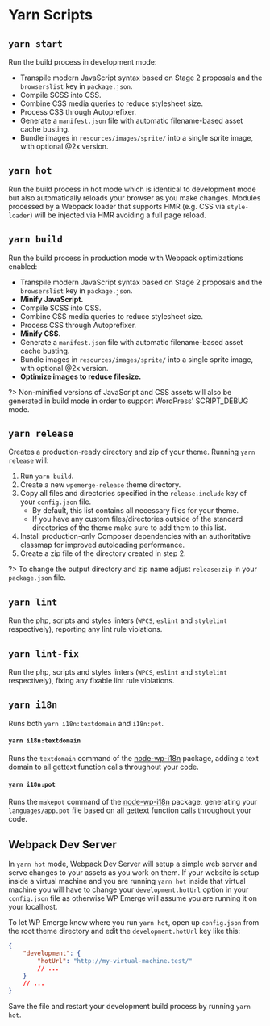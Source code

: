 # Yarn Scripts

## `yarn start`

Run the build process in development mode:
- Transpile modern JavaScript syntax based on Stage 2 proposals and the `browserslist` key in `package.json`.
- Compile SCSS into CSS.
- Combine CSS media queries to reduce stylesheet size.
- Process CSS through Autoprefixer.
- Generate a `manifest.json` file with automatic filename-based asset cache busting.
- Bundle images in `resources/images/sprite/` into a single sprite image, with optional @2x version.

## `yarn hot`

Run the build process in hot mode which is identical to development mode but also automatically reloads your browser as you make changes. Modules processed by a Webpack loader that supports HMR (e.g. CSS via `style-loader`) will be injected via HMR avoiding a full page reload.

## `yarn build`

Run the build process in production mode with Webpack optimizations enabled:
- Transpile modern JavaScript syntax based on Stage 2 proposals and the `browserslist` key in `package.json`.
- **Minify JavaScript.**
- Compile SCSS into CSS.
- Combine CSS media queries to reduce stylesheet size.
- Process CSS through Autoprefixer.
- **Minify CSS.**
- Generate a `manifest.json` file with automatic filename-based asset cache busting.
- Bundle images in `resources/images/sprite/` into a single sprite image, with optional @2x version.
- **Optimize images to reduce filesize.**

?> Non-minified versions of JavaScript and CSS assets will also be generated in build mode in order to support WordPress' SCRIPT_DEBUG mode.

## `yarn release`

Creates a production-ready directory and zip of your theme. Running `yarn release` will:
1. Run `yarn build`.
2. Create a new `wpemerge-release` theme directory.
3. Copy all files and directories specified in the `release.include` key of your `config.json` file.
   - By default, this list contains all necessary files for your theme.
   - If you have any custom files/directories outside of the standard directories of the theme make sure to add them to this list.
4. Install production-only Composer dependencies with an authoritative classmap for improved autoloading performance.
5. Create a zip file of the directory created in step 2.

?> To change the output directory and zip name adjust `release:zip` in your `package.json` file.

## `yarn lint`

Run the php, scripts and styles linters (`WPCS`, `eslint` and `stylelint` respectively), reporting any lint rule violations.

## `yarn lint-fix`

Run the php, scripts and styles linters (`WPCS`, `eslint` and `stylelint` respectively), fixing any fixable lint rule violations.

## `yarn i18n`

Runs both `yarn i18n:textdomain` and `i18n:pot`.

#### `yarn i18n:textdomain`

Runs the `textdomain` command of the [node-wp-i18n](https://www.npmjs.com/package/node-wp-i18n) package, adding a text domain to all gettext function calls throughout your code.

#### `yarn i18n:pot`

Runs the `makepot` command of the [node-wp-i18n](https://www.npmjs.com/package/node-wp-i18n) package, generating your `languages/app.pot` file based on all gettext function calls throughout your code.

## Webpack Dev Server

In `yarn hot` mode, Webpack Dev Server will setup a simple web server and serve changes to your assets as you work on them. If your website is setup inside a virtual machine and you are running `yarn hot` inside that virtual machine you will have to change your `development.hotUrl` option in your `config.json` file as otherwise WP Emerge will assume you are running it on your localhost.

To let WP Emerge know where you run `yarn hot`, open up `config.json` from the root theme directory and edit the `development.hotUrl` key like this:
```json
{
    "development": {
        "hotUrl": "http://my-virtual-machine.test/"
        // ...
    }
    // ...
}
```
Save the file and restart your development build process by running `yarn hot`.
